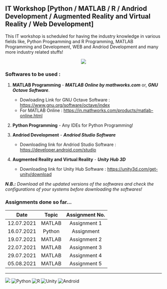 ## IT Workshop [Python / MATLAB / R / Andriod Development / Augmented Reality and Virtual Reality / Web Development]
This IT workshop is scheduled for having the industry knowledge in various fields like, Python Progeamming and R Programming, MATLAB Programming and Development, WEB and Andriod Development and many more industry related stuffs!

<div>
  <p align = 'center'>
    <a href = "image"><img src = "https://i.pinimg.com/originals/31/5e/db/315edbde71190999ebdc6fb60965fb00.jpg"></a>
  </p>
</div>

### Softwares to be used :
1. **MATLAB Programming** - **_MATLAB Online by mathworks.com_** or, **_GNU Octave Software_**.
    - Dowloading Link for GNU Octave Software : https://www.gnu.org/software/octave/index
    - For MATLAB Online : https://in.mathworks.com/products/matlab-online.html

2. **Python Programming** - Any IDEs for Python Programming!
3. **Andriod Development** - **_Andriod Studio Software_**
    - Downloading link for Andriod Studio Software : https://developer.android.com/studio
4. **Augmented Reality and Virtual Reality** - **_Unity Hub 3D_**
    - Downloading link for Unity Hub Software : https://unity3d.com/get-unity/download

_**N.B.:** Download all the updated versions of the softwares and check the configurations of your systems before downloading the softwares!_


### Assignments done so far...
|Date|Topic|Assignment No.|
|:-:|:-:|:-:|
|12.07.2021|MATLAB|Assignment 1|
|16.07.2021|Python|Assignment|
|19.07.2021|MATLAB|Assignment 2|
|22.07.2021|MATLAB|Assignment 3|
|29.07.2021|MATLAB|Assignment 4|
|05.08.2021|MATLAB|Assignment 5|

******************************************************************************
![](https://img.shields.io/badge/Matlab-E95420?style=for-the-badge&logo=matlab&logoColor=white)   ![Python](https://img.shields.io/badge/python-%2314354C.svg?style=for-the-badge&logo=python&logoColor=white)   ![R](https://img.shields.io/badge/r-%23276DC3.svg?style=for-the-badge&logo=r&logoColor=white)   ![Unity](https://img.shields.io/badge/unity-%23000000.svg?style=for-the-badge&logo=unity&logoColor=white)   ![Android](https://img.shields.io/badge/Android-3DDC84?style=for-the-badge&logo=android&logoColor=white)

